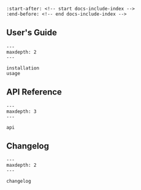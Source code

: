 ```{include} ../README.md
:start-after: <!-- start docs-include-index -->
:end-before: <!-- end docs-include-index -->
```

## User's Guide

```{toctree}
---
maxdepth: 2
---

installation
usage
```

## API Reference

```{toctree}
---
maxdepth: 3
---

api
```

## Changelog

```{toctree}
---
maxdepth: 2
---

changelog
```

